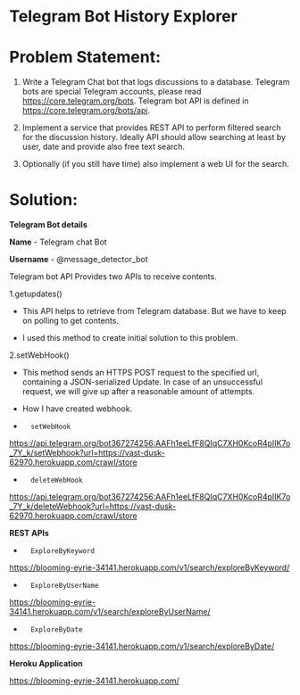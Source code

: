# Telegram Bot History Explorer

# Problem Statement:
1. Write a Telegram Chat bot that logs discussions to a database. Telegram bots are special Telegram accounts, please read https://core.telegram.org/bots. Telegram bot API is defined in https://core.telegram.org/bots/api.

2. Implement a service that provides REST API to perform filtered search for the discussion history. Ideally API should allow searching at least by user, date and provide also free text search.

3. Optionally (if you still have time) also implement a web UI for the search.

# Solution:

**Telegram Bot details**

**Name** - Telegram chat Bot

**Username** - @message_detector_bot

Telegram bot API Provides two APIs to receive contents.

1.getupdates()
  - This API helps to retrieve from Telegram database. But we have to keep on polling to get contents.
  
  - I used this method to create initial solution to this problem.
  
2.setWebHook()
-  This method sends an HTTPS POST request to the specified url, containing a JSON-serialized Update. In case of an unsuccessful request, we will give up after a reasonable amount of attempts.

-  How I have created webhook.
-       setWebHook
https://api.telegram.org/bot367274256:AAFh1eeLfF8QIqC7XH0KcoR4pIIK7o_7Y_k/setWebhook?url=https://vast-dusk-62970.herokuapp.com/crawl/store

-       deleteWebHook
https://api.telegram.org/bot367274256:AAFh1eeLfF8QIqC7XH0KcoR4pIIK7o_7Y_k/deleteWebhook?url=https://vast-dusk-62970.herokuapp.com/crawl/store

**REST APIs**

-       ExploreByKeyword 
https://blooming-eyrie-34141.herokuapp.com/v1/search/exploreByKeyword/

-       ExploreByUserName 
https://blooming-eyrie-34141.herokuapp.com/v1/search/exploreByUserName/

-       ExploreByDate

https://blooming-eyrie-34141.herokuapp.com/v1/search/exploreByDate/

**Heroku Application** 

https://blooming-eyrie-34141.herokuapp.com/
